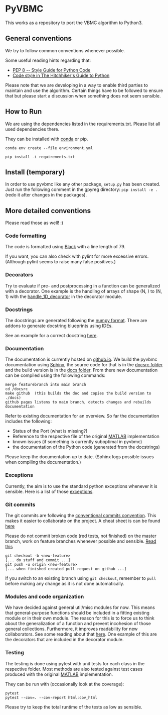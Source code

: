 # PyVBMC
This works as a repository to port the VBMC algorithm to Python3.

## General conventions
We try to follow common conventions whenever possible.

Some useful reading hints regarding that:

- [PEP 8 -- Style Guide for Python Code](https://www.python.org/dev/peps/pep-0008/)
- [Code style in The Hitchhiker's Guide to Python](https://docs.python-guide.org/writing/style/)

Please note that we are developing in a way to enable third parties to maintain and use the algorithm. Certain things have to be followed to ensure that but please start a discussion when something does not seem sensible.

## How to Run
We are using the dependencies listed in the requirements.txt. Please list all used dependencies there.

They can be installed with [conda](https://docs.conda.io/projects/conda/en/latest/user-guide/install/) or pip.

```
conda env create --file environment.yml
```

```
pip install -i requirements.txt
```

## Install (temporary)
In order to use pyvbmc like any other package, `setup.py` has been created.
Just run the following comment in the gpyreg directory: `pip install -e .` (redo it after changes in the packages).

## More detailed conventions

Please read those as well! :)

### Code formatting

The code is formatted using [Black](https://pypi.org/project/black/) with a line length of 79.

If you want, you can also check with pylint for more excessive errors. (Although pylint seems to raise many false positives.)

### Decorators

Try to evaluate if pre- and postprocessing in a function can be generalized with a decorator. One example is the handling of arrays of shape (N, ) to (N, 1) with the [handle_1D_decorator](./decorators/handle_1D_input.py) in the decorator module.


### Docstrings

The docstrings are generated following the [numpy format](https://numpydoc.readthedocs.io/en/latest/format.html). There are addons to generate docstring blueprints using IDEs.

See an example for a correct docstring [here](https://numpydoc.readthedocs.io/en/latest/example.html).

### Documentation

The documentation is currently hosted on [github.io](https://lacerbi.github.io/pyvbmc/). We build the pyvbmc documentation using [Sphinx](https://www.sphinx-doc.org/en/master/usage/quickstart.html), the source code for that is in the [docsrc folder](./docsrc) and the build version is in the [docs folder](./docs). From there new documentation can be compiled using the following commands:

```
merge featurebranch into main branch
cd /docsrc
make github  (this builds the doc and copies the build version to ./docs)
github pages listens to main branch, detects changes and rebuilds documentation
```

Refer to existing documentation for an overview. So far the documentation includes the following:

- Status of the Port (what is missing?)
- Reference to the respective file of the original [MATLAB](https://github.com/lacerbi/vbmc) implementation
- known issues (if something is currently suboptimal in pyvbmc)
- the documentation of the Python code (generated from the docstrings)

Please keep the documentation up to date. (Sphinx logs possible issues when compiling the documentation.)

### Exceptions

Currently, the aim is to use the standard python exceptions whenever it is sensible. Here is a list of those [exceptions](https://docs.python.org/3/library/exceptions.html).

### Git commits

The git commits are following the [conventional commits convention](https://www.conventionalcommits.org/en/v1.0.0/). This makes it easier to collaborate on the project. A cheat sheet is can be found [here](https://cheatography.com/albelop/cheat-sheets/conventional-commits/)

Please do not commit broken code (red tests, not finished) on the master branch, work on feature branches whenever possible and sensible. [Read this](https://martinfowler.com/bliki/FeatureBranch.html)

```
git checkout -b <new-feature>
[... do stuff and commit ...]
git push -u origin <new-feature>
[... when finished created pull request on github ...]
```

If you switch to an existing branch using `git checkout`, remember to `pull` before making any change as it is not done automatically.

### Modules and code organization

We have decided against general util/misc modules for now. This means that general-purpose functions should be included in a fitting existing module or in their own module. The reason for this is to force us to think about the generalization of a function and prevent incohesion of those general collections. Furthermore, it improves readability for new collaborators. See some reading about that [here](https://breadcrumbscollector.tech/stop-naming-your-python-modules-utils/). One example of this are the decorators that are included in the decorator module.

### Testing

The testing is done using pytest with unit tests for each class in the respective folder.
Most methods are also tested against test cases produced with the original [MATLAB](https://github.com/lacerbi/vbmc) implementation.

They can be run with (occasionally look at the coverage):

```
pytest
pytest --cov=. --cov-report html:cov_html
```

Please try to keep the total runtime of the tests as low as sensible.
